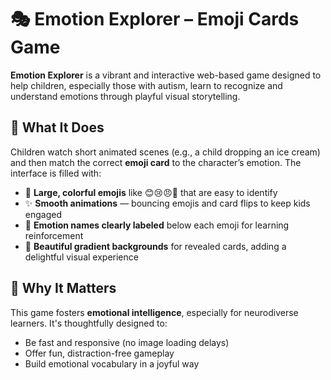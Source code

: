 # 🎭 Emotion Explorer – Emoji Cards Game

**Emotion Explorer** is a vibrant and interactive web-based game designed to help children, especially those with autism, learn to recognize and understand emotions through playful visual storytelling.

## 🧠 What It Does

Children watch short animated scenes (e.g., a child dropping an ice cream) and then match the correct **emoji card** to the character’s emotion. The interface is filled with:

- 🌈 **Large, colorful emojis** like 😊😢😠🥰 that are easy to identify  
- ✨ **Smooth animations** — bouncing emojis and card flips to keep kids engaged  
- 💬 **Emotion names clearly labeled** below each emoji for learning reinforcement  
- 🎨 **Beautiful gradient backgrounds** for revealed cards, adding a delightful visual experience

## 🎯 Why It Matters

This game fosters **emotional intelligence**, especially for neurodiverse learners. It's thoughtfully designed to:

- Be fast and responsive (no image loading delays)
- Offer fun, distraction-free gameplay
- Build emotional vocabulary in a joyful way


